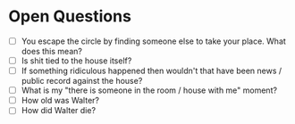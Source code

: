 # Open Questions

- [ ] You escape the circle by finding someone else to take your place. What does this mean?
- [ ] Is shit tied to the house itself?
- [ ] If something ridiculous happened then wouldn't that have been news / public record against the house?
- [ ] What is my "there is someone in the room / house with me" moment?
- [ ] How old was Walter?
- [ ] How did Walter die?
